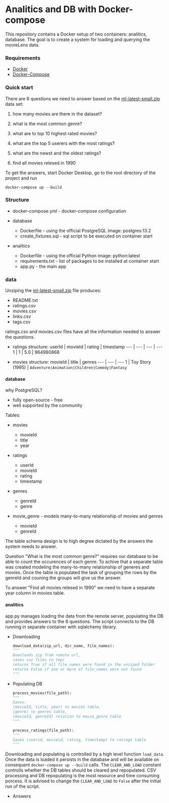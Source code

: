 # Analitics and DB with Docker-compose

This repository contains a Docker setup of two containers: analitics, database.
The goal is to create a system for loading and querying the movieLens data. 

### Requirements

* [Docker](https://www.docker.com/ "Docker homepage")
* [Docker-Compose](https://docs.docker.com/compose/ "Docker-Compose docs")

### Quick start

There are 6 questions we need to answer based on the [ml-latest-small.zip](http://files.grouplens.org/datasets/movielens/ml-latest-small.zip "Zip file link") data set:

1. how many movies are there in the dataset?

2. what is the most common genre? 

3. what are to top 10 highest rated movies?

4. what are the top 5 userers with the most ratings?

5. what are the newst and the oldest ratings?

6. find all movies relesed in 1990

To get the answers, start Docker Desktop, go to the root directory of the project and run

```docker-compose up --build```

### Structure

* docker-compose.yml - docker-compose configuration
	
* database
	* Dockerfile - using the official PostgreSQL image: postgres:13.2
	* create_fixtures.sql - sql script to be executed on container start

* analitics
	* Dockerfile - using the official Python image: python:latest
	* requirements.txt - list of packages to be installed at container start 
	* app.py - the main app

### data

Unziping the [ml-latest-small.zip](http://files.grouplens.org/datasets/movielens/ml-latest-small.zip "Zip file link") file produces:

* README.txt
* ratings.csv
* movies.csv
* links.csv
* tags.csv

ratings.csv and movies.csv files have all the information needed to answer the questions.

* ratings structure:
	userId | movieId | rating | timestamp
	--- | --- | --- | ---
	1 | 1 | 5.0 | 964980868

* movies structure:
	movieId | title | genres
	--- | --- | ---
	1 | Toy Story (1995) | `Adventure|Animation|Children|Comedy|Fantasy`

#### database

why PostgreSQL?

* fully open-source - free
* well supported by the community

Tables:

* movies
	* movieId
	* title
	* year

* ratings
	* userId
	* movieId
	* rating
	* timestamp

* genres
	* genreId
	* genre

* movie_genre - models many-to-many relationship of movies and genres
	* movieId
	* genreId

The table schema design is to high degree dictated by the answers the system needs to answer.

Question "What is the most common genre?" requires our database to be able to count the occurences of each genre. 
To achive that a separate table was created modeling the many-to-many relationship of generes and movies. Once the table is 
populated the task of grouping the rows by the genreId and couning the groups will give us the answer.

To answer "Find all movies relesed in 1990" we need to have a separate year column in movies table.



#### analitics

app.py manages loading the data from the remote server, populating the DB and provides answers to the 6 questions.
The script connects to the DB running in separate container with sqlalchemy library.

* Downloading

	```python
	download_data(zip_url, dir_name, file_names):
	"""
	Downloads zip from remote url,
	saves csv files to tmp/
	returns True if all file_names were found in the unziped folder
	returns False if one or more of file_names were not found
	"""
	```


* Populating DB

	```python
	process_movies(file_path):
	"""
	Saves:
	(movieId, title, year) to movies table,
	(genre) to genres table,
	(movieId, genreId) relation to movie_genre table
	"""
	```


	```python
	process_ratings(file_path):
	"""
	Saves (userid, movieid, rating, timestamp) to ratings table
	"""
	```

Downloading and populating is controlled by a high level function ```load_data```.
Once the data is loaded it persists in the database and will be available on consequent ```docker-compose up --build``` calls.
The ```CLEAR_AND_LOAD``` constant controlls whether the DB tables should be cleared and repopulated.
CSV processing and DB repopulating is the most resource and time consuming porcess.
It is advised to change the ```CLEAR_AND_LOAD``` to ```False``` after the initial run of the script.

* Answers


	









